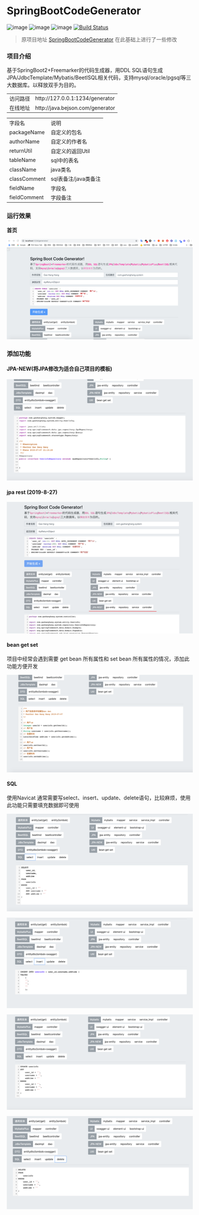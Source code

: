 # SpringBootCodeGenerator

![image](https://img.shields.io/badge/SpringBoot2-%E2%98%85%E2%98%85%E2%98%85%E2%98%85%E2%98%85-brightgreen.svg)
![image](https://img.shields.io/badge/Freemarker-%E2%98%85%E2%98%85%E2%98%85%E2%98%85%E2%98%85-brightgreen.svg)
![image](https://img.shields.io/badge/CodeGenerator-%E2%98%85%E2%98%85%E2%98%85%E2%98%85%E2%98%85-brightgreen.svg)
[![Build Status](https://travis-ci.org/moshowgame/SpringBootCodeGenerator.svg?branch=master)](https://travis-ci.org/moshowgame/SpringBootCodeGenerator)

> 原项目地址 [SpringBootCodeGenerator](https://github.com/moshowgame/SpringBootCodeGenerator)
> 在此基础上进行了一些修改

### 项目介绍

基于SpringBoot2+Freemarker的代码生成器，用DDL SQL语句生成JPA/JdbcTemplate/Mybatis/BeetlSQL相关代码，支持mysql/oracle/pgsql等三大数据库。以释放双手为目的。

<table><tbody>
<tr><td>访问路径</td> <td>http://127.0.0.1:1234/generator</td></tr>
<tr><td>在线地址</td> <td>http://java.bejson.com/generator</td></tr>
<tr></tr>

<table><tbody>
<tr><td>字段名</td> <td>说明</td></tr>
<tr><td>packageName</td> <td>自定义的包名</td></tr>
<tr><td>authorName</td> <td>自定义的作者名</td></tr>
<tr><td>returnUtil</td> <td>自定义的返回Util</td></tr>
<tr><td>tableName</td> <td>sql中的表名</td></tr>
<tr><td>className</td> <td>java类名</td></tr>
<tr><td>classComment</td> <td>sql表备注/java类备注</td></tr>
<tr><td>fieldName</td> <td>字段名</td></tr>
<tr><td>fieldComment</td> <td>字段备注</td></tr>
</tbody></table>

### 运行效果

**首页**

![](https://raw.githubusercontent.com/gaohanghang/images/master/img20190524200756.png)

### 添加功能

#### JPA-NEW(将JPA修改为适合自己项目的模板)

![](https://raw.githubusercontent.com/gaohanghang/images/master/img20190707211702.png)

#### jpa rest (2019-8-27)

![](https://raw.githubusercontent.com/gaohanghang/images/master/img20190827105024.png)

#### bean get set

项目中经常会遇到需要 get bean 所有属性和 set bean 所有属性的情况，添加此功能方便开发

![](https://raw.githubusercontent.com/gaohanghang/images/master/img20190707212234.png)

#### SQL

使用Navicat 通常需要写select、insert、update、delete语句，比较麻烦，使用此功能只需要填充数据即可使用

![](https://raw.githubusercontent.com/gaohanghang/images/master/img20190707212624.png)

![](https://raw.githubusercontent.com/gaohanghang/images/master/img20190707212703.png)

![](https://raw.githubusercontent.com/gaohanghang/images/master/img20190707212728.png)

![](https://raw.githubusercontent.com/gaohanghang/images/master/img20190707212756.png)






